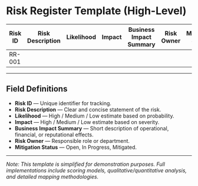 #  Risk Register Template (High-Level)

| Risk ID | Risk Description | Likelihood | Impact | Business Impact Summary | Risk Owner | Mitigation Status |
|---------|------------------|------------|--------|-------------------------|------------|-------------------|
| RR-001  |                   |            |        |                         |            |                   |

---

## Field Definitions
- **Risk ID** — Unique identifier for tracking.
- **Risk Description** — Clear and concise statement of the risk.
- **Likelihood** — High / Medium / Low estimate based on probability.
- **Impact** — High / Medium / Low estimate based on severity.
- **Business Impact Summary** — Short description of operational, financial, or reputational effects.
- **Risk Owner** — Responsible role or department.
- **Mitigation Status** — Open, In Progress, Mitigated.

---

*Note: This template is simplified for demonstration purposes. Full implementations include scoring models, qualitative/quantitative analysis, and detailed mapping methodologies.*
